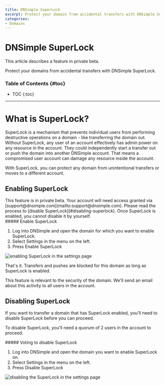 ```yaml
---
title: DNSimple SuperLock
excerpt: Protect your domain from accidental transfers with DNSimple SuperLock
categories:
- Domains
---
```


# DNSimple SuperLock

<info>
This article describes a feature in private beta.
</info>

Protect your domains from accidental transfers with DNSimple SuperLock. 

### Table of Contents {#toc}

* TOC
{:toc}

---

# What is SuperLock?

SuperLock is a mechanism that prevents individual users from performing destructive operations on a domain - like transferring the domain out. Without SuperLock, any user of an account effectively has admin power on any resource in the account. They could independently start a transfer out or push the domain into another DNSimple account. That means a compromised user account can damage any resource inside the account.

With SuperLock, you can protect any domain from unintentional transfers or moves to a different account.

## Enabling SuperLock

<info>
This feature is in private beta. Your account will need access granted via [support@dnsimple.com](mailto:support@dnsimple.com).
</info>

<warning>
Please read the process to [disable SuperLock](#disabling-superlock). Once SuperLock is enabled, you cannot disable it by yourself.
</warning>


<div class="section-steps" markdown="1">
##### Enable SuperLock

1. Log into DNSimple and open the domain for which you want to enable SuperLock.
1. Select <label>Settings</label> in the menu on the left.
1. Press <label>Enable SuperLock</label>
</div>

![enabling SuperLock in the settings page](/files/superlock-not-enabled.png)

That's it. Transfers and pushes are blocked for this domain as long as SuperLock is enabled.

This feature is relevant to the security of the domain. We'll send an email about this activity to all users in the account.

## Disabling SuperLock

If you want to transfer a domain that has SuperLock enabled, you'll need to disable SuperLock before you can proceed.

To disable SuperLock, you'll need a quorum of 2 users in the account to proceed.

<div class="section-steps" markdown="1">
##### Voting to disable SuperLock

1. Log into DNSimple and open the domain you want to enable SuperLock on.
1. Select <label>Settings</label> in the menu on the left.
1. Press <label>Disable SuperLock</label>
</div>

![disabling the SuperLock in the settings page](/files/superlock-voted.png)
